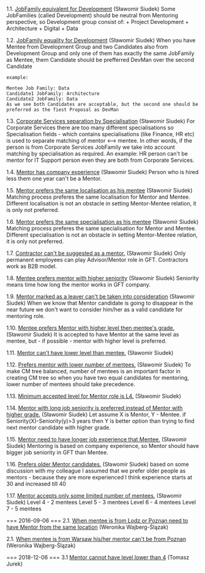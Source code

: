 1.1. [JobFamily equivalent for Development](#1)
    (Sławomir Siudek)
    Some JobFamilies (called Development) should be neutral from Mentoring perspective, so
    Development group consist of:
    + Project Development
    + Architecture
    + Digital
    + Data

1.2. [JobFamily equality for Development](#2)
    (Sławomir Siudek)
    When you have Mentee from Development Group and two Candidates also from Development Group and only one of them
    has exactly the same JobFamily as Mentee, them Candidate should be prefferred DevMan over the second Candidate

    example:

    Mentee Job Family: Data
    Candidate1 JobFamily: Architecture
    Candidate2 JobFamily: Data
    As we see both Candidates are acceptable, but the second one should be preferred as the fiest Proposal as DevMan

1.3. [Corporate Services separation by Specialisation](#3)
  (Sławomir Siudek)
  For Corporate Services there are too many different specialisations
  so Specialisation fields - which contains specialisations (like Finance, HR etc) is used
  to separate matching of mentor <--> mentee.
  In other words, if the person is from Corporate Services JobFamily
  we take into account matching by specialisation as required.
  An example: HR person can't be mentor for IT Support person even they
  are both from Corporate Services.

1.4. [Mentor has company experience](#4)
  (Sławomir Siudek)
  Person who is hired less them one year can't be a Mentor.

1.5. [Mentor prefers the same localisation as his mentee](5#)
  (Sławomir Siudek)
  Matching process preferes the same localisation for Mentor and Mentee.
  Different localisation is not an obstacle in setting Mentor-Mentee relation, it is only
  not preferred.

1.6. [Mentor prefers the same specialisation as his mentee](6#)
  (Sławomir Siudek)
  Matching process preferes the same specialisation for Mentor and Mentee.
  Different specialisation is not an obstacle in setting Mentor-Mentee relation, it is only
  not preferred.

1.7. [Contractor can't be suggested as a mentor.](7#)
  (Sławomir Siudek)
  Only permanent employees can play Advisor/Mentor role in GFT. Contractors work as B2B model.

1.8. [Mentee prefers mentor with higher seniority](8#)
  (Sławomir Siudek)
  Seniority means time how long the mentor works in GFT company.

1.9. [Mentor marked as a leaver can't be taken into consideration](9#)
  (Sławomir Siudek)
  When we know that Mentor candidate is going to disappear in the near future
  we don't want to consider him/her as a valid candidate for mentoring role.

1.10. [Mentee prefers Mentor with higher level then mentee's grade.](10#)
  (Sławomir Siudek)
  It is accepted to have Mentor at the same level as mentee, but - if possible - mentor
  with higher level is preferred.

1.11. [Mentor can't have lower level than mentee.](11#)
  (Sławomir Siudek)

1.12. [Prefers mentor with lower number of mentees.](12#)
  (Sławomir Siudek)
  To make CM tree balanced, number of mentees is an important factor in creating CM tree
  so when you have two equal candidates for mentoring, lower number of mentees
  should take precedence.

1.13. [Minimum accepted level for Mentor role is L4.](13#)
  (Sławomir Siudek)

1.14. [Mentor with long job seniority is preferred instead of Mentor with higher grade.](14#)
  (Sławomir Siudek)
  Let assume X is Mentor, Y - Mentee. if Seniority(X)-Seniority(y)>3 years then Y is better option than
  trying to find next mentor candidate with higher grade.

1.15. [Mentor need to have longer job experience that Mentee.](15#)
  (Sławomir Siudek)
  Mentoring is based on company experience, so Mentor should have bigger
  job seniority in GFT than Mentee.

1.16. [Prefers older Mentor candidates.](16#)
  (Sławomir Siudek)
  based on some discussion with my colleague I assumed that we prefer older people
  as mentors - because they are more experienced
  I think experience starts at 30 and increased till 40

1.17. [Mentor accepts only some limited number of mentees.](17#)
  (Sławomir Siudek)
  Level 4 - 2 mentees
  Level 5 - 3 mentees
  Level 6 - 4 mentees
  Level 7 - 5 mentees

=== 2016-09-06 ===
2.1. [When mentee is from Lodz or Poznan need to have Mentor from the same location](18#)
  (Weronika Wajberg-Ślązak)

2.1. [When mentee is from Warsaw his/her mentor can't be from Poznan](19#)
  (Weronika Wajberg-Ślązak)

=== 2018-12-06 ===
3.1 [Mentor cannot have level lower than 4](20#)
   (Tomasz Jurek)
